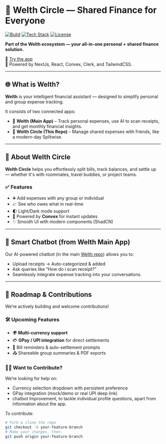 # 💸 Welth Circle — Shared Finance for Everyone

[![Build](https://img.shields.io/badge/build-passing-brightgreen)](https://vercel.com)
[![Tech Stack](https://img.shields.io/badge/stack-React%20%7C%20Convex%20%7C%20Tailwind-blue)]()
[![License](https://img.shields.io/badge/license-MIT-yellow)]()

**Part of the Welth ecosystem — your all-in-one personal + shared finance solution.**

🔗 [Try the app](https://welth-circle.vercel.app/)  
🤖 Powered by NextJs, React, Convex, Clerk, and TailwindCSS.

---

## 🌐 What is Welth?

**Welth** is your intelligent financial assistant — designed to simplify personal and group expense tracking.

It consists of two connected apps:
- 🧾 **Welth (Main App)** – Track personal expenses, use AI to scan receipts, and get monthly financial insights.
- 👥 **Welth Circle (This Repo)** – Manage shared expenses with friends, like a modern-day Splitwise.

---

## 👥 About Welth Circle

**Welth Circle** helps you effortlessly split bills, track balances, and settle up — whether it's with roommates, travel buddies, or project teams.

### ✅ Features
- ➕ Add expenses with any group or individual
- 📈 See who owes what in real-time
- 🌓 Light/Dark mode support
- 🔄 Powered by **Convex** for instant updates
- ✨ Smooth UI with modern components (ShadCN)

---

## 🤖 Smart Chatbot (from Welth Main App)

Our AI-powered chatbot (in the main [Welth repo](https://github.com/arpitaagrawal08/welth)) allows you to:
- Upload receipts → Auto-categorized & added
- Ask queries like “How do i scan receipt?”
- Seamlessly integrate expense tracking into your conversations.

---

## 🚀 Roadmap & Contributions

We’re actively building and welcome contributions!

### 🛠️ Upcoming Features
- 🌍 **Multi-currency support**
- 💳 **GPay / UPI integration** for direct settlements
- 🔔 Bill reminders & auto-settlement prompts
- 📤 Shareable group summaries & PDF exports

### 🧑‍💻 Want to Contribute?
We’re looking for help on:
- Currency selection dropdown with persistent preference
- GPay integration (mock/demo or real UPI deep link)
- chatbot Improvement, to tackle individual profile questions, apart from information about the app.


To contribute:
```bash
# Fork & clone the repo
git checkout -b your-feature-branch
# Make your changes, then:
git push origin your-feature-branch
